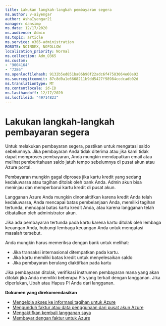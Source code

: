 ```yaml
---
title: Lakukan langkah-langkah pembayaran segera
ms.author: v-aiyengar
author: AshaIyengar21
manager: dansimp
ms.date: 12/17/2020
ms.audience: Admin
ms.topic: article
ms.service: o365-administration
ROBOTS: NOINDEX, NOFOLLOW
localization_priority: Normal
ms.collection: Adm_O365
ms.custom:
- "9004164"
- "7286"
ms.openlocfilehash: 9132b5ed851ba06b90f22adc6f47583064e60e92
ms.sourcegitcommit: 87c8d0a1e6668211b9dd5427f98984ccdcadb02d
ms.translationtype: MT
ms.contentlocale: id-ID
ms.lasthandoff: 12/17/2020
ms.locfileid: "49714823"
---
```

# <a name="make-immediate-payment---recommended-steps"></a>Lakukan langkah-langkah pembayaran segera

Untuk melakukan pembayaran segera, pastikan untuk mengatasi saldo sebelumnya. Jika pembayaran Anda tidak diterima atau jika kami tidak dapat memproses pembayaran, Anda mungkin mendapatkan email atau melihat pemberitahuan saldo jatuh tempo sebelumnya di pusat akun atau Azure portal. 

Pembayaran mungkin gagal diproses jika kartu kredit yang sedang kedaluwarsa atau tagihan ditolak oleh bank Anda. Admin akun bisa meninjau dan memperbarui kartu kredit di pusat akun. 

Langganan Azure Anda mungkin dinonaktifkan karena kredit Anda telah kedaluwarsa, Anda mencapai batas pembelanjaan Anda, memiliki tagihan tertunda, mencapai batas kartu kredit Anda, atau karena langganan telah dibatalkan oleh administrator akun.  

Jika ada pembayaran tertunda pada kartu karena kartu ditolak oleh lembaga keuangan Anda, hubungi lembaga keuangan Anda untuk mengatasi masalah tersebut.  

Anda mungkin harus memeriksa dengan bank untuk melihat:

- Jika transaksi internasional ditempatkan pada kartu. 
- Jika kartu memiliki batas kredit untuk menyelesaikan saldo 
- Jika pembayaran berulang diaktifkan pada kartu 

Jika pembayaran ditolak, verifikasi instrumen pembayaran mana yang akan ditolak jika Anda memiliki beberapa PIs yang terkait dengan langganan. Jika diperlukan, Ubah atau Hapus PI Anda dari langganan. 

**Dokumen yang direkomendasikan** 

- [Mengelola akses ke informasi tagihan untuk Azure](https://docs.microsoft.com/azure/billing/billing-manage-access?WT.mc_id=Portal-Microsoft_Azure_Support)
- [Mengunduh faktur atau data penggunaan dari pusat akun Azure](https://docs.microsoft.com/azure/billing/billing-download-azure-invoice-daily-usage-date?WT.mc_id=Portal-Microsoft_Azure_Support)
- [Mengaktifkan kembali langganan saya](https://docs.microsoft.com/azure/billing/billing-subscription-become-disable?WT.mc_id=Portal-Microsoft_Azure_Support)
- [Membayar dengan faktur untuk Azure](https://docs.microsoft.com/azure/cost-management-billing/manage/pay-by-invoice) 